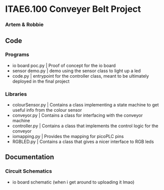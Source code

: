# ITAE6.100 Conveyer Belt Project

### Artem & Robbie

## Code

### Programs

 - io board poc.py | Proof of concept for the io board
 - sensor demo.py | demo using the sensor class to light up a led
 - code.py | entrypoint for the controller class, meant to be ultimately deployed in the final project

### Libraries

 - colourSensor.py | Contains a class implementing a state machine to get useful info from the colour sensor
 - conveyor.py | Contains a class for interfacing with the conveyor machine
 - controller.py | Contains a class that implements the control logic for the conveyor
 - iomapping.py | Provides the mapping for picoPLC pins
 - RGBLED.py | Contains a class that gives a nicer interface to RGB leds

## Documentation

### Circuit Schematics

 - io board schematic (when i get around to uploading it lmao)